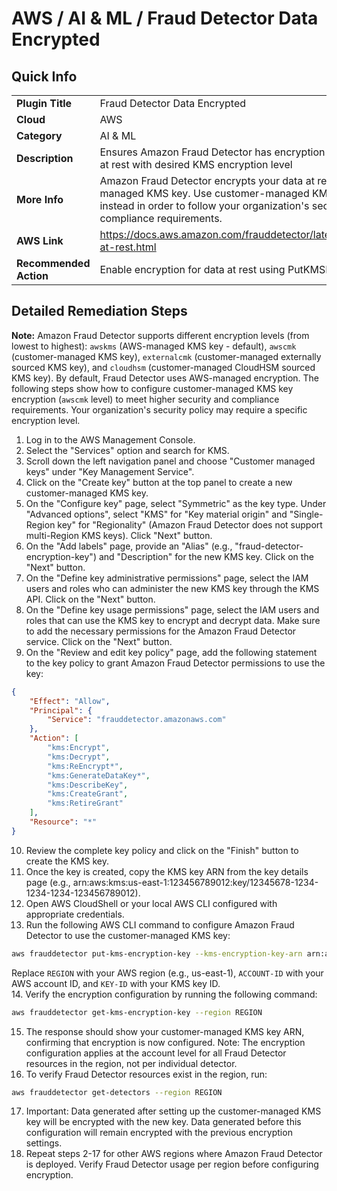 # AWS / AI & ML / Fraud Detector Data Encrypted

## Quick Info

| | |
|-|-|
| **Plugin Title** | Fraud Detector Data Encrypted |
| **Cloud** | AWS |
| **Category** | AI & ML |
| **Description** | Ensures Amazon Fraud Detector has encryption enabled for data at rest with desired KMS encryption level |
| **More Info** | Amazon Fraud Detector encrypts your data at rest with AWS-managed KMS key. Use customer-managed KMS keys (CMKs) instead in order to follow your organization's security and compliance requirements. |
| **AWS Link** | https://docs.aws.amazon.com/frauddetector/latest/ug/encryption-at-rest.html |
| **Recommended Action** | Enable encryption for data at rest using PutKMSEncryptionKey API. |

## Detailed Remediation Steps
**Note:** Amazon Fraud Detector supports different encryption levels (from lowest to highest): `awskms` (AWS-managed KMS key - default), `awscmk` (customer-managed KMS key), `externalcmk` (customer-managed externally sourced KMS key), and `cloudhsm` (customer-managed CloudHSM sourced KMS key). By default, Fraud Detector uses AWS-managed encryption. The following steps show how to configure customer-managed KMS key encryption (`awscmk` level) to meet higher security and compliance requirements. Your organization's security policy may require a specific encryption level.

1. Log in to the AWS Management Console.
2. Select the "Services" option and search for KMS. </br> 
3. Scroll down the left navigation panel and choose "Customer managed keys" under "Key Management Service".</br>
4. Click on the "Create key" button at the top panel to create a new customer-managed KMS key.</br>
5. On the "Configure key" page, select "Symmetric" as the key type. Under "Advanced options", select "KMS" for "Key material origin" and "Single-Region key" for "Regionality" (Amazon Fraud Detector does not support multi-Region KMS keys). Click "Next" button.</br>
6. On the "Add labels" page, provide an "Alias" (e.g., "fraud-detector-encryption-key") and "Description" for the new KMS key. Click on the "Next" button.
7. On the "Define key administrative permissions" page, select the IAM users and roles who can administer the new KMS key through the KMS API. Click on the "Next" button.
8. On the "Define key usage permissions" page, select the IAM users and roles that can use the KMS key to encrypt and decrypt data. Make sure to add the necessary permissions for the Amazon Fraud Detector service. Click on the "Next" button.
9. On the "Review and edit key policy" page, add the following statement to the key policy to grant Amazon Fraud Detector permissions to use the key:
```json
{
    "Effect": "Allow",
    "Principal": {
        "Service": "frauddetector.amazonaws.com"
    },
    "Action": [
        "kms:Encrypt",
        "kms:Decrypt",
        "kms:ReEncrypt*",
        "kms:GenerateDataKey*",
        "kms:DescribeKey",
        "kms:CreateGrant",
        "kms:RetireGrant"
    ],
    "Resource": "*"
}
```
10. Review the complete key policy and click on the "Finish" button to create the KMS key.
11. Once the key is created, copy the KMS key ARN from the key details page (e.g., arn:aws:kms:us-east-1:123456789012:key/12345678-1234-1234-1234-123456789012).
12. Open AWS CloudShell or your local AWS CLI configured with appropriate credentials.
13. Run the following AWS CLI command to configure Amazon Fraud Detector to use the customer-managed KMS key:
```bash
aws frauddetector put-kms-encryption-key --kms-encryption-key-arn arn:aws:kms:REGION:ACCOUNT-ID:key/KEY-ID --region REGION
```
Replace `REGION` with your AWS region (e.g., us-east-1), `ACCOUNT-ID` with your AWS account ID, and `KEY-ID` with your KMS key ID.</br>
14. Verify the encryption configuration by running the following command:</br>
```bash
aws frauddetector get-kms-encryption-key --region REGION
```
15. The response should show your customer-managed KMS key ARN, confirming that encryption is now configured. Note: The encryption configuration applies at the account level for all Fraud Detector resources in the region, not per individual detector.</br>
16. To verify Fraud Detector resources exist in the region, run:</br>
```bash
aws frauddetector get-detectors --region REGION
```
17. Important: Data generated after setting up the customer-managed KMS key will be encrypted with the new key. Data generated before this configuration will remain encrypted with the previous encryption settings.</br>
18. Repeat steps 2-17 for other AWS regions where Amazon Fraud Detector is deployed. Verify Fraud Detector usage per region before configuring encryption.</br>